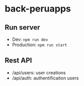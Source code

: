 # back-peruapps

## Run server
- Dev: `npm run dev`
- Production: `npm run start`

## Rest API

- /api/users: user creations
- /api/auth: authentificaiton users
